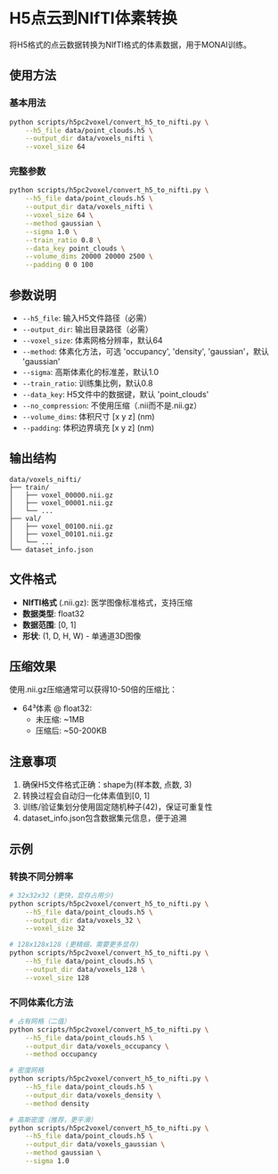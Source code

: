 # H5点云到NIfTI体素转换

将H5格式的点云数据转换为NIfTI格式的体素数据，用于MONAI训练。

## 使用方法

### 基本用法

```bash
python scripts/h5pc2voxel/convert_h5_to_nifti.py \
    --h5_file data/point_clouds.h5 \
    --output_dir data/voxels_nifti \
    --voxel_size 64
```

### 完整参数

```bash
python scripts/h5pc2voxel/convert_h5_to_nifti.py \
    --h5_file data/point_clouds.h5 \
    --output_dir data/voxels_nifti \
    --voxel_size 64 \
    --method gaussian \
    --sigma 1.0 \
    --train_ratio 0.8 \
    --data_key point_clouds \
    --volume_dims 20000 20000 2500 \
    --padding 0 0 100
```

## 参数说明

- `--h5_file`: 输入H5文件路径（必需）
- `--output_dir`: 输出目录路径（必需）
- `--voxel_size`: 体素网格分辨率，默认64
- `--method`: 体素化方法，可选 'occupancy', 'density', 'gaussian'，默认 'gaussian'
- `--sigma`: 高斯体素化的标准差，默认1.0
- `--train_ratio`: 训练集比例，默认0.8
- `--data_key`: H5文件中的数据键，默认 'point_clouds'
- `--no_compression`: 不使用压缩（.nii而不是.nii.gz）
- `--volume_dims`: 体积尺寸 [x y z] (nm)
- `--padding`: 体积边界填充 [x y z] (nm)

## 输出结构

```
data/voxels_nifti/
├── train/
│   ├── voxel_00000.nii.gz
│   ├── voxel_00001.nii.gz
│   └── ...
├── val/
│   ├── voxel_00100.nii.gz
│   ├── voxel_00101.nii.gz
│   └── ...
└── dataset_info.json
```

## 文件格式

- **NIfTI格式** (.nii.gz): 医学图像标准格式，支持压缩
- **数据类型**: float32
- **数据范围**: [0, 1]
- **形状**: (1, D, H, W) - 单通道3D图像

## 压缩效果

使用.nii.gz压缩通常可以获得10-50倍的压缩比：

- 64³体素 @ float32: 
  - 未压缩: ~1MB
  - 压缩后: ~50-200KB

## 注意事项

1. 确保H5文件格式正确：shape为(样本数, 点数, 3)
2. 转换过程会自动归一化体素值到[0, 1]
3. 训练/验证集划分使用固定随机种子(42)，保证可重复性
4. dataset_info.json包含数据集元信息，便于追溯

## 示例

### 转换不同分辨率

```bash
# 32x32x32 (更快，显存占用少)
python scripts/h5pc2voxel/convert_h5_to_nifti.py \
    --h5_file data/point_clouds.h5 \
    --output_dir data/voxels_32 \
    --voxel_size 32

# 128x128x128 (更精细，需要更多显存)
python scripts/h5pc2voxel/convert_h5_to_nifti.py \
    --h5_file data/point_clouds.h5 \
    --output_dir data/voxels_128 \
    --voxel_size 128
```

### 不同体素化方法

```bash
# 占有网格（二值）
python scripts/h5pc2voxel/convert_h5_to_nifti.py \
    --h5_file data/point_clouds.h5 \
    --output_dir data/voxels_occupancy \
    --method occupancy

# 密度网格
python scripts/h5pc2voxel/convert_h5_to_nifti.py \
    --h5_file data/point_clouds.h5 \
    --output_dir data/voxels_density \
    --method density

# 高斯密度（推荐，更平滑）
python scripts/h5pc2voxel/convert_h5_to_nifti.py \
    --h5_file data/point_clouds.h5 \
    --output_dir data/voxels_gaussian \
    --method gaussian \
    --sigma 1.0
```

